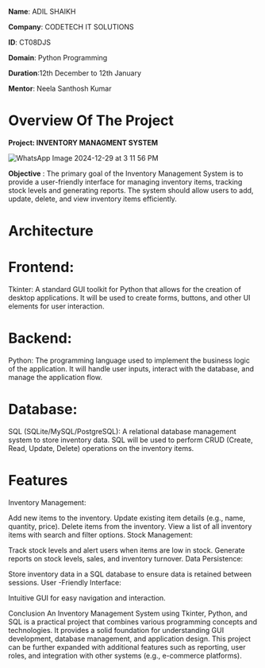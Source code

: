 **Name**: ADIL SHAIKH

**Company**: CODETECH IT SOLUTIONS

**ID**: CT08DJS

**Domain**: Python Programming

**Duration**:12th December to 12th January

**Mentor**: Neela Santhosh Kumar


# Overview Of The Project

**Project: INVENTORY MANAGMENT SYSTEM**

![WhatsApp Image 2024-12-29 at 3 11 56 PM](https://github.com/user-attachments/assets/c6e973b4-95b9-4b31-83c7-0dca30c24294)



**Objective** : 
The primary goal of the Inventory Management System is to provide a user-friendly interface for managing inventory items, tracking stock levels       and generating reports. 
The system should allow users to add, update, delete, and view inventory items efficiently.

# Architecture

# Frontend:

Tkinter: A standard GUI toolkit for Python that allows for the creation of desktop applications. 
It will be used to create forms, buttons, and other UI elements for user interaction.

# Backend:

Python: The programming language used to implement the business logic of the application. 
It will handle user inputs, interact with the database, and manage the application flow.

# Database:

SQL (SQLite/MySQL/PostgreSQL): A relational database management system to store inventory data.
SQL will be used to perform CRUD (Create, Read, Update, Delete) operations on the inventory items.

# Features

Inventory Management:

Add new items to the inventory.
Update existing item details (e.g., name, quantity, price).
Delete items from the inventory.
View a list of all inventory items with search and filter options.
Stock Management:

Track stock levels and alert users when items are low in stock.
Generate reports on stock levels, sales, and inventory turnover.
Data Persistence:

Store inventory data in a SQL database to ensure data is retained between sessions.
User -Friendly Interface:

Intuitive GUI for easy navigation and interaction.

Conclusion
An Inventory Management System using Tkinter, Python, and SQL is a practical project that combines various programming concepts and technologies. 
It provides a solid foundation for understanding GUI development, database management, and application design. 
This project can be further expanded with additional features such as reporting, user roles, and integration with other systems (e.g., e-commerce platforms).
